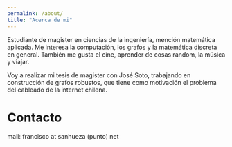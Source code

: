 ```yaml
---
permalink: /about/
title: "Acerca de mi"
---
```


Estudiante de magister en ciencias de la ingeniería, mención matemática aplicada. Me interesa la computación, los grafos y la matemática discreta en general. También me gusta el cine, aprender de cosas random, la música y viajar.

Voy a realizar mi tesis de magister con José Soto, trabajando en construcción de grafos robustos, que tiene como motivación el problema del cableado de la internet chilena.

Contacto
=========
mail: francisco at sanhueza (punto) net